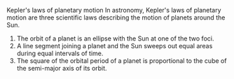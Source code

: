 Kepler's laws of planetary motion
In astronomy, Kepler's laws of planetary motion are three scientific laws describing the motion of planets around the Sun.
1. The orbit of a planet is an ellipse with the Sun at one of the two foci.
2. A line segment joining a planet and the Sun sweeps out equal areas during equal intervals of time.
3. The square of the orbital period of a planet is proportional to the cube of the semi-major axis of its orbit.

